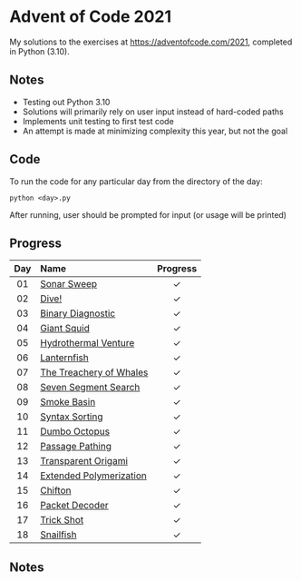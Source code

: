 # Advent of Code 2021

My solutions to the exercises at https://adventofcode.com/2021, completed in Python (3.10).

## Notes

- Testing out Python 3.10
- Solutions will primarily rely on user input instead of hard-coded paths
- Implements unit testing to first test code
- An attempt is made at minimizing complexity this year, but not the goal

## Code

To run the code for any particular day from the directory of the day:

```
python <day>.py
```

After running, user should be prompted for input (or usage will be printed)

## Progress

| Day | Name                                                            | Progress |
| :-: | :-------------------------------------------------------------- | :------: |
| 01  | [Sonar Sweep](https://adventofcode.com/2020/day/1)              |    ✓     |
| 02  | [Dive!](https://adventofcode.com/2021/day/2)                    |    ✓     |
| 03  | [Binary Diagnostic](https://adventofcode.com/2021/day/3)        |    ✓     |
| 04  | [Giant Squid](https://adventofcode.com/2021/day/4)              |    ✓     |
| 05  | [Hydrothermal Venture](https://adventofcode.com/2021/day/5)     |    ✓     |
| 06  | [Lanternfish](https://adventofcode.com/2021/day/6)              |    ✓     |
| 07  | [The Treachery of Whales](https://adventofcode.com/2021/day/7)  |    ✓     |
| 08  | [Seven Segment Search](https://adventofcode.com/2021/day/8)     |    ✓     |
| 09  | [Smoke Basin](https://adventofcode.com/2021/day/9)              |    ✓     |
| 10  | [Syntax Sorting](https://adventofcode.com/2021/day/10)          |    ✓     |
| 11  | [Dumbo Octopus](https://adventofcode.com/2021/day/11)           |    ✓     |
| 12  | [Passage Pathing](https://adventofcode.com/2021/day/12)         |    ✓     |
| 13  | [Transparent Origami](https://adventofcode.com/2021/day/13)     |    ✓     |
| 14  | [Extended Polymerization](https://adventofcode.com/2021/day/14) |    ✓     |
| 15  | [Chifton](https://adventofcode.com/2021/day/15)                 |    ✓     |
| 16  | [Packet Decoder](https://adventofcode.com/2021/day/16)          |    ✓     |
| 17  | [Trick Shot](https://adventofcode.com/2021/day/17)              |    ✓     |
| 18  | [Snailfish](https://adventofcode.com/2021/day/18)               |    ✓     |

## Notes
